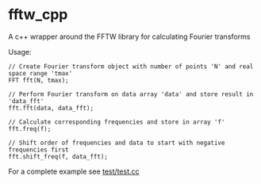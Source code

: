 # fftw_cpp
A c++ wrapper around the FFTW library for calculating Fourier transforms

Usage:

    // Create Fourier transform object with number of points 'N' and real space range 'tmax'
    FFT fft(N, tmax);
    
    // Perform Fourier transform on data array 'data' and store result in 'data_fft'
    fft.fft(data, data_fft);
    
    // Calculate corresponding frequencies and store in array 'f'
    fft.freq(f);
    
    // Shift order of frequencies and data to start with negative frequencies first
    fft.shift_freq(f, data_fft);


For a complete example see [test/test.cc](test/test.cc)
